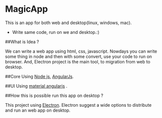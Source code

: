 # MagicApp
This is an app for both web and desktop(linux, windows, mac).

- Write same code, run on we and desktop.:)

##What is Idea ?

We can write a web app using html, css, javascript.
Nowdays you can write some thing in node and then with some convert, use your code to run on browser.
And, Electron project is the main tool, to migration from web to desktop.

##Core
Using [Node js](nodejs.org), [AngularJs](angular.io).

##UI
Using [material angularjs](material.angularjs.org) .

##How this is possible run this app on desktop ?

This project using [Electron](electron.atom.io).
Electron suggest a wide options to distribute and run an web app on desktop.
